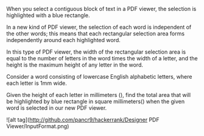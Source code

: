 When you select a contiguous block of text in a PDF viewer, the selection is highlighted with a blue rectangle. 

In a new kind of PDF viewer, the selection of each word is independent of the other words; this means that each rectangular selection area forms independently around each highlighted word.

In this type of PDF viewer, the width of the rectangular selection area is equal to the number of letters in the word times the width of a letter, and the height is the maximum height of any letter in the word.

Consider a word consisting of lowercase English alphabetic letters, where each letter is 1mm wide. 

Given the height of each letter in millimeters (), find the total area that will be highlighted by blue rectangle in square millimeters() when the given word is selected in our new PDF viewer.

![alt tag](http://github.com/pancr9/hackerrank/Designer PDF Viewer/InputFormat.png)
